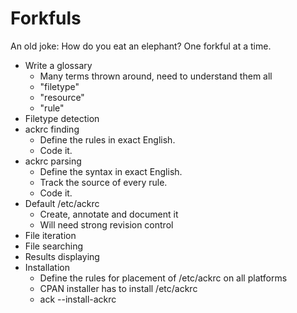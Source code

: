 # Forkfuls

An old joke: How do you eat an elephant?  One forkful at a time.

* Write a glossary
    * Many terms thrown around, need to understand them all
    * "filetype"
    * "resource"
    * "rule"
* Filetype detection
* ackrc finding
    * Define the rules in exact English.
    * Code it.
* ackrc parsing
    * Define the syntax in exact English.
    * Track the source of every rule.
    * Code it.
* Default /etc/ackrc
    * Create, annotate and document it
    * Will need strong revision control
* File iteration
* File searching
* Results displaying
* Installation
    * Define the rules for placement of /etc/ackrc on all platforms
    * CPAN installer has to install /etc/ackrc
    * ack --install-ackrc
